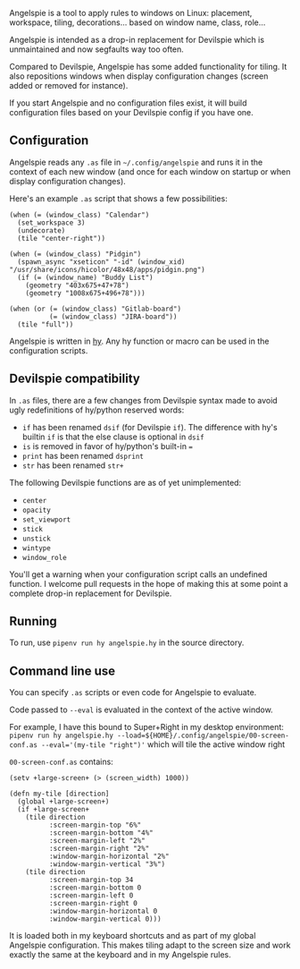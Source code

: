 Angelspie is a tool to apply rules to windows on Linux: placement, workspace, tiling, decorations… based on window name, class, role…

Angelspie is intended as a drop-in replacement for Devilspie which is unmaintained and now segfaults way too often.

Compared to Devilspie, Angelspie has some added functionality for tiling. It also repositions windows when display configuration changes (screen added or removed for instance).

If you start Angelspie and no configuration files exist, it will build configuration files based on your Devilspie config if you have one. 

## Configuration

Angelspie reads any `.as` file in `~/.config/angelspie` and runs it in the context of each new window (and once for each window on startup or when display configuration changes).

Here's an example `.as` script that shows a few possibilities:

```
(when (= (window_class) "Calendar")
  (set_workspace 3)
  (undecorate)
  (tile "center-right"))

(when (= (window_class) "Pidgin")
  (spawn_async "xseticon" "-id" (window_xid) "/usr/share/icons/hicolor/48x48/apps/pidgin.png")
  (if (= (window_name) "Buddy List")
    (geometry "403x675+47+78")
    (geometry "1008x675+496+78")))

(when (or (= (window_class) "Gitlab-board")
          (= (window_class) "JIRA-board"))
  (tile "full"))
```

Angelspie is written in [hy](http://hylang.org/). Any hy function or macro can be used in the configuration scripts.

## Devilspie compatibility

In `.as` files, there are a few changes from Devilspie syntax made to avoid ugly redefinitions of hy/python reserved words:
- `if` has been renamed `dsif` (for Devilspie `if`). The difference with hy's builtin `if` is that the else clause is optional in `dsif`
- `is` is removed in favor of hy/python's built-in `=`
- `print` has been renamed `dsprint`
- `str` has been renamed `str+`

The following Devilspie functions are as of yet unimplemented:
- `center`
- `opacity`
- `set_viewport`
- `stick`
- `unstick`
- `wintype`
- `window_role`

 You'll get a warning when your configuration script calls an undefined function. I welcome pull requests in the hope of making this at some point a complete drop-in replacement for Devilspie.


## Running

To run, use `pipenv run hy angelspie.hy` in the source directory.

## Command line use

You can specify `.as` scripts or even code for Angelspie to evaluate.

Code passed to `--eval` is evaluated in the context of the active window.

For example, I have this bound to Super+Right in my desktop environment:
`pipenv run hy angelspie.hy --load=${HOME}/.config/angelspie/00-screen-conf.as --eval='(my-tile "right")'`
which will tile the active window right

`00-screen-conf.as` contains:

```
(setv +large-screen+ (> (screen_width) 1000))

(defn my-tile [direction]
  (global +large-screen+)
  (if +large-screen+
    (tile direction 
          :screen-margin-top "6%"
          :screen-margin-bottom "4%"
          :screen-margin-left "2%"
          :screen-margin-right "2%"
          :window-margin-horizontal "2%"
          :window-margin-vertical "3%")
    (tile direction 
          :screen-margin-top 34 
          :screen-margin-bottom 0
          :screen-margin-left 0
          :screen-margin-right 0
          :window-margin-horizontal 0
          :window-margin-vertical 0)))
```

It is loaded both in my keyboard shortcuts and as part of my global Angelspie configuration. This makes tiling adapt to the screen size and work exactly the same at the keyboard and in my Angelspie rules.
